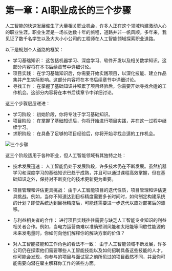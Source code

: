 # 第一章：AI职业成长的三个步骤

人工智能的快速发展催生了大量相关职业机会，许多人正在这个领域构建激动人心的职业生涯。职业生涯是一场长达数十年的旅程，道路并非一帆风顺。多年来，我见证了数千名学生以及大大小小公司的工程师在人工智能领域探索职业道路。

以下是规划个人道路的框架：

- 学习基础知识： 这包括机器学习、深度学习、软件开发以及相关数学知识。这部分内容将在本书后续章节中详细讨论。
- 项目实践： 在学习基础知识后，你需要开始实践项目，以深化技能、建立作品集并产生实际影响。这部分内容将在本书后续章节中详细讨论。
- 寻找工作： 在掌握了基础知识并积累了项目经验后，你需要开始寻找合适的工作机会。这部分内容将在本书后续章节中详细讨论。

这三个步骤层层递进：

- 学习阶段： 初始阶段，你将专注于学习基础知识。
- 项目阶段： 在掌握了基础知识后，你将开始进行项目实践，并在这一过程中继续学习。
- 求职阶段： 在具备了足够的项目经验后，你将开始寻找合适的工作机会。

![三个步骤](./images/cha1.jpg)

这三个阶段适用于各种职业，但人工智能领域有其独特之处：

- 技术发展迅速： 人工智能仍处于发展阶段，许多技术仍在不断发展。虽然机器学习和深度学习的基础知识已趋于成熟，并且可以通过课程高效掌握，但在基础知识之外，保持对不断变化的技术更新更为重要。

- 项目管理和评估更具挑战： 由于人工智能项目的迭代性质，项目管理和评估更具挑战。例如，当你不知道达到目标精度需要多长时间时，如何制定构建系统的计划？即使系统达到目标精度后，可能还需要进一步迭代以应对部署后的漂移。

- 与利益相关者的合作： 进行项目实践往往需要与缺乏人工智能专业知识的利益相关者合作。例如，当电力运营商难以准确预测风能和太阳能等间歇性能源的未来发电量时，你如何向他们解释你的解决方案的价值？

- 对人工智能技能和工作角色的看法不一致： 由于人工智能领域不断发展，许多公司仍在探索他们需要哪些人工智能技能以及如何招聘具备这些技能的人才。你可能会发现，你参与的项目与面试官之前所见过的项目截然不同，并且你可能需要向潜在雇主解释你工作的某些方面。






